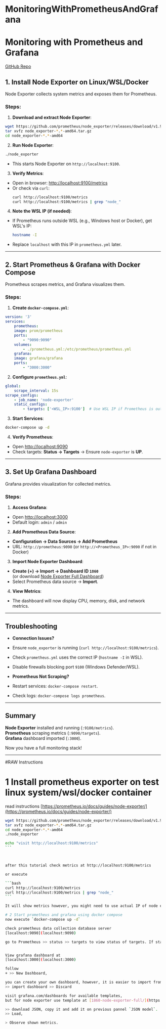 # MonitoringWithPrometheusAndGrafana


# **Monitoring with Prometheus and Grafana**

[GitHub Repo](https://github.com/upessocs/MonitoringWithPrometheusAndGrafana)


## **1. Install Node Exporter on Linux/WSL/Docker**
Node Exporter collects system metrics and exposes them for Prometheus.

### **Steps:**
1. **Download and extract Node Exporter**:
```bash
wget https://github.com/prometheus/node_exporter/releases/download/v1.9.1/node_exporter-1.9.1.linux-amd64.tar.gz
tar xvfz node_exporter-*.*-amd64.tar.gz
cd node_exporter-*.*-amd64
```
2. **Run Node Exporter**:
```bash
./node_exporter
```
- This starts Node Exporter on `http://localhost:9100`.

3. **Verify Metrics**:
- Open in browser: [http://localhost:9100/metrics](http://localhost:9100/metrics)
- Or check via `curl`:
    ```bash
    curl http://localhost:9100/metrics
    curl http://localhost:9100/metrics | grep "node_"
    ```

4. **Note the WSL IP (if needed)**:
- If Prometheus runs outside WSL (e.g., Windows host or Docker), get WSL's IP:
    ```bash
    hostname -I
    ```
- Replace `localhost` with this IP in `prometheus.yml` later.

---

## **2. Start Prometheus & Grafana with Docker Compose**
Prometheus scrapes metrics, and Grafana visualizes them.

### **Steps:**
1. **Create `docker-compose.yml`**:
```yaml
version: '3'
services:
    prometheus:
    image: prom/prometheus
    ports:
        - "9090:9090"
    volumes:
        - ./prometheus.yml:/etc/prometheus/prometheus.yml
    grafana:
    image: grafana/grafana
    ports:
        - "3000:3000"
```

2. **Configure `prometheus.yml`**:
```yaml
global:
    scrape_interval: 15s
scrape_configs:
    - job_name: 'node-exporter'
    static_configs:
        - targets: ['<WSL_IP>:9100']  # Use WSL IP if Prometheus is outside WSL
```

3. **Start Services**:
```bash
docker-compose up -d
```

4. **Verify Prometheus**:
- Open [http://localhost:9090](http://localhost:9090)
- Check targets: **Status → Targets** → Ensure `node-exporter` is **UP**.

---

## **3. Set Up Grafana Dashboard**
Grafana provides visualization for collected metrics.

### **Steps:**
1. **Access Grafana**:
- Open [http://localhost:3000](http://localhost:3000)
- Default login: `admin` / `admin`

2. **Add Prometheus Data Source**:
- **Configuration → Data Sources → Add Prometheus**
- URL: `http://prometheus:9090` (or `http://<Prometheus_IP>:9090` if not in Docker)

3. **Import Node Exporter Dashboard**:
- **Create (+) → Import → Dashboard ID `1860`**  
    (or download [Node Exporter Full Dashboard](https://grafana.com/grafana/dashboards/1860))
- Select Prometheus data source → **Import**.

4. **View Metrics**:
- The dashboard will now display CPU, memory, disk, and network metrics.

---

## **Troubleshooting**
- **Connection Issues?**
- Ensure `node_exporter` is running (`curl http://localhost:9100/metrics`).
- Check `prometheus.yml` uses the correct IP (`hostname -I` in WSL).
- Disable firewalls blocking port `9100` (Windows Defender/WSL).

- **Prometheus Not Scraping?**
- Restart services: `docker-compose restart`.
- Check logs: `docker-compose logs prometheus`.

---

## **Summary**
**Node Exporter** installed and running (`:9100/metrics`).  
**Prometheus** scraping metrics (`:9090/targets`).  
**Grafana** dashboard imported (`:3000`).  

Now you have a full monitoring stack! 



---

#RAW Instructions

# 1 Install prometheus exporter on test linux system/wsl/docker container

read instructions [https://prometheus.io/docs/guides/node-exporter/](https://prometheus.io/docs/guides/node-exporter/)

````bash
wget https://github.com/prometheus/node_exporter/releases/download/v1.9.1/node_exporter-1.9.1.linux-amd64.tar.gz
tar xvfz node_exporter-*.*-amd64.tar.gz
cd node_exporter-*.*-amd64
./node_exporter

echo "visit http://localhost:9100/metrics"
```



after this tutorial check metrics at http://localhost:9100/metrics

or execute

```bash
curl http://localhost:9100/metrics
curl http://localhost:9100/metrics | grep "node_"
```

It will show metrics however, you might need to use actual IP of node exporter, use `hostname -I` to get IP of WSL, and replace `- targets: <actual ip of WSL/node_exporter>` in prometheus.yml

# 2 Start prometheus and grafana using docker compose
now execute `docker-compose up -d`

check prometheus data collection database server
[localhost:9090](localhost:9090)

go to Prometheus >> status >> targets to view status of targets. If status is UP, you can continue with grafana.


View grafana dashboard at 
[localhost:3000](localhost:3000)

follow 
+ >> New Dashboard,

you can create your own dashboard, however, it is easier to import from existing templates,
>> import dashboard >> Discard

visit grafana.com/dashboards for available templates,
but for node exporter use template at [1860-node-exporter-full/](https://grafana.com/grafana/dashboards/1860-node-exporter-full/)

>> download JSON, copy it and add it on previous pannel `JSON model`.
>> Load,

> Observe shown metrics.





